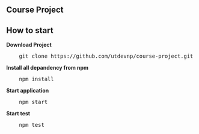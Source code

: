 
## Course Project 

## How to start
<b>Download Project  </b>  
<pre>
    git clone https://github.com/utdevnp/course-project.git
</pre>
<b>Install all depandency from npm </b>  
<pre>
    npm install
</pre>
<b> Start application </b> 
<pre>
    npm start
</pre>
<b>Start test</b>
<pre>
    npm test
</pre>